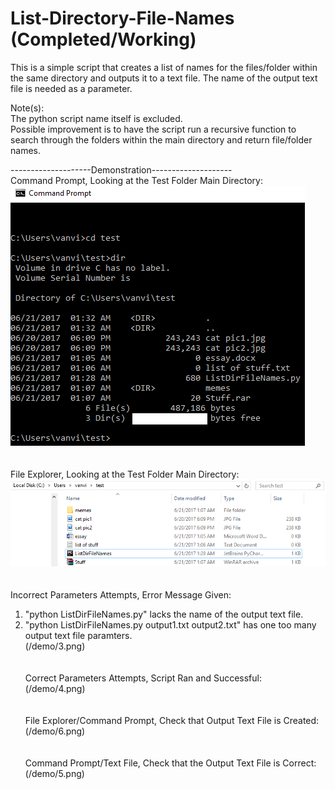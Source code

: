 # List-Directory-File-Names (Completed/Working)
This is a simple script that creates a list of names for the files/folder within the same directory and outputs it to a text file. The name of the output text file is needed as a parameter. <br />

Note(s): <br />
The python script name itself is excluded. <br />
Possible improvement is to have the script run a recursive function to search through the folders within the main directory and return file/folder names. <br />

--------------------Demonstration--------------------<br />
Command Prompt, Looking at the Test Folder Main Directory: <br />
![cdmfolder](/demo/1.png)
<br />
<br />
<br />
File Explorer, Looking at the Test Folder Main Directory: <br />
![explorerfolder](/demo/2.png)
<br /><br /><br />
Incorrect Parameters Attempts, Error Message Given: <br />
1. "python ListDirFileNames.py" lacks the name of the output text file.<br />
2. "python ListDirFileNames.py output1.txt output2.txt" has one too many output text file paramters.<br />
(/demo/3.png)
<br /><br /><br />
Correct Parameters Attempts, Script Ran and Successful: <br />
(/demo/4.png)
<br /><br /><br />
File Explorer/Command Prompt, Check that Output Text File is Created: <br />
(/demo/6.png)
<br /><br /><br />
Command Prompt/Text File, Check that the Output Text File is Correct: <br />
(/demo/5.png)
